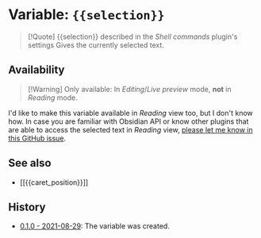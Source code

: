 # Variable: `{{selection}}`
> [!Quote] {{selection}} described in the *Shell commands* plugin's settings
> Gives the currently selected text.

## Availability
> [!Warning] Only available:
> In <em>Editing</em>/<em>Live preview</em> mode, <strong>not</strong> in <em>Reading</em> mode.

I'd like to make this variable available in *Reading* view too, but I don't know how. In case you are familiar with Obsidian API or know other plugins that are able to access the selected text in *Reading* view, [please let me know in this GitHub issue](https://github.com/Taitava/obsidian-shellcommands/issues/2).

## See also
- [[{{caret_position}}]]

## History
- [0.1.0 - 2021-08-29](https://github.com/Taitava/obsidian-shellcommands/blob/main/CHANGELOG.md#010---2021-08-29): The variable was created.